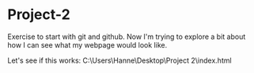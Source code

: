# Project-2
Exercise to start with git and github.
Now I'm trying to explore a bit about how I can see what my webpage would look like.

Let's see if this works: C:\Users\Hanne\Desktop\Project 2\index.html 
